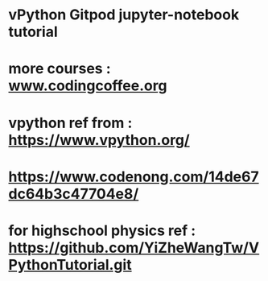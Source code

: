 # vPython Gitpod jupyter-notebook tutorial 
# more courses :  www.codingcoffee.org

# vpython ref from :   https://www.vpython.org/

# https://www.codenong.com/14de67dc64b3c47704e8/

# for highschool physics ref : https://github.com/YiZheWangTw/VPythonTutorial.git
